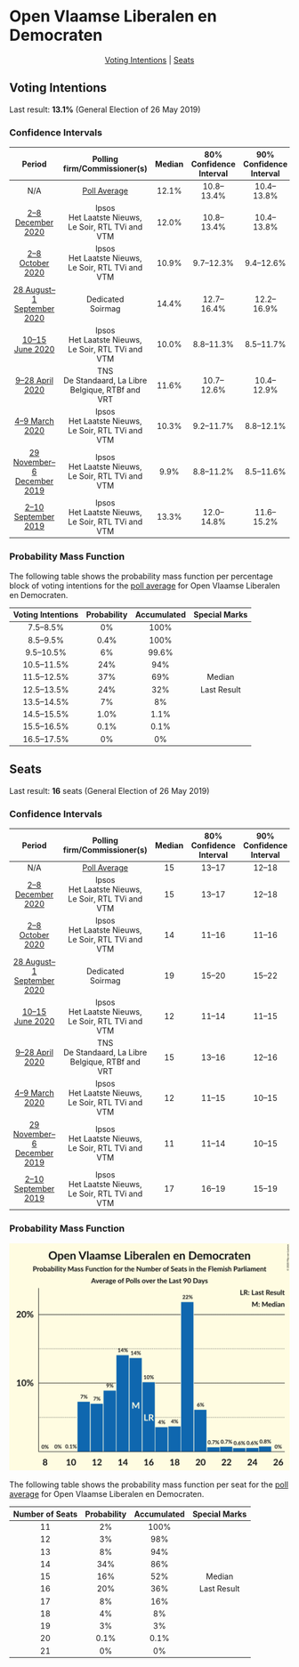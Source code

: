 # Open Vlaamse Liberalen en Democraten

<p align="center"><a href="#voting-intentions">Voting Intentions</a> | <a href="#seats">Seats</a></p>

## Voting Intentions

Last result: **13.1%** (General Election of 26 May 2019)

### Confidence Intervals

| Period     | Polling firm/Commissioner(s) | Median | 80% Confidence Interval | 90% Confidence Interval | 95% Confidence Interval | 99% Confidence Interval |
|:----------:|:----------------:|:-----------:|:-----------------------:|:-----------------------:|:-----------------------:|:-----------------------:|
| N/A | [Poll Average](average.html) | 12.1% | 10.8–13.4% | 10.4–13.8% | 10.2–14.2% | 9.6–14.9% |
| [2–8 December 2020](2020-12-08-Ipsos.html) | Ipsos <br> Het Laatste Nieuws, Le Soir, RTL TVi and VTM | 12.0% | 10.8–13.4% | 10.4–13.8% | 10.2–14.2% | 9.6–14.9% |
| [2–8 October 2020](2020-10-08-Ipsos.html) | Ipsos <br> Het Laatste Nieuws, Le Soir, RTL TVi and VTM | 10.9% | 9.7–12.3% | 9.4–12.6% | 9.1–13.0% | 8.6–13.7% |
| [28 August–1 September 2020](2020-09-01-Dedicated.html) | Dedicated <br> Soirmag | 14.4% | 12.7–16.4% | 12.2–16.9% | 11.8–17.4% | 11.0–18.4% |
| [10–15 June 2020](2020-06-15-Ipsos.html) | Ipsos <br> Het Laatste Nieuws, Le Soir, RTL TVi and VTM | 10.0% | 8.8–11.3% | 8.5–11.7% | 8.2–12.1% | 7.7–12.7% |
| [9–28 April 2020](2020-04-28-TNS.html) | TNS <br> De Standaard, La Libre Belgique, RTBf and VRT | 11.6% | 10.7–12.6% | 10.4–12.9% | 10.2–13.1% | 9.8–13.6% |
| [4–9 March 2020](2020-03-09-Ipsos.html) | Ipsos <br> Het Laatste Nieuws, Le Soir, RTL TVi and VTM | 10.3% | 9.2–11.7% | 8.8–12.1% | 8.6–12.4% | 8.0–13.1% |
| [29 November–6 December 2019](2019-12-06-Ipsos.html) | Ipsos <br> Het Laatste Nieuws, Le Soir, RTL TVi and VTM | 9.9% | 8.8–11.2% | 8.5–11.6% | 8.2–11.9% | 7.7–12.6% |
| [2–10 September 2019](2019-09-10-Ipsos.html) | Ipsos <br> Het Laatste Nieuws, Le Soir, RTL TVi and VTM | 13.3% | 12.0–14.8% | 11.6–15.2% | 11.3–15.6% | 10.7–16.3% |

### Probability Mass Function

The following table shows the probability mass function per percentage block of voting intentions for the [poll average](average.html) for Open Vlaamse Liberalen en Democraten.

| Voting Intentions | Probability | Accumulated | Special Marks |
|:-----------------:|:-----------:|:-----------:|:-------------:|
| 7.5–8.5% | 0% | 100% |  |
| 8.5–9.5% | 0.4% | 100% |  |
| 9.5–10.5% | 6% | 99.6% |  |
| 10.5–11.5% | 24% | 94% |  |
| 11.5–12.5% | 37% | 69% | Median |
| 12.5–13.5% | 24% | 32% | Last Result |
| 13.5–14.5% | 7% | 8% |  |
| 14.5–15.5% | 1.0% | 1.1% |  |
| 15.5–16.5% | 0.1% | 0.1% |  |
| 16.5–17.5% | 0% | 0% |  |


## Seats

Last result: **16** seats (General Election of 26 May 2019)

### Confidence Intervals

| Period     | Polling firm/Commissioner(s) | Median | 80% Confidence Interval | 90% Confidence Interval | 95% Confidence Interval | 99% Confidence Interval |
|:----------:|:----------------:|:------:|:-----------------------:|:-----------------------:|:-----------------------:|:-----------------------:|
| N/A | [Poll Average](average.html) | 15 | 13–17 | 12–18 | 12–19 | 11–19 |
| [2–8 December 2020](2020-12-08-Ipsos.html) | Ipsos <br> Het Laatste Nieuws, Le Soir, RTL TVi and VTM | 15 | 13–17 | 12–18 | 12–19 | 11–19 |
| [2–8 October 2020](2020-10-08-Ipsos.html) | Ipsos <br> Het Laatste Nieuws, Le Soir, RTL TVi and VTM | 14 | 11–16 | 11–16 | 11–16 | 11–18 |
| [28 August–1 September 2020](2020-09-01-Dedicated.html) | Dedicated <br> Soirmag | 19 | 15–20 | 15–22 | 14–24 | 13–25 |
| [10–15 June 2020](2020-06-15-Ipsos.html) | Ipsos <br> Het Laatste Nieuws, Le Soir, RTL TVi and VTM | 12 | 11–14 | 11–15 | 10–15 | 8–16 |
| [9–28 April 2020](2020-04-28-TNS.html) | TNS <br> De Standaard, La Libre Belgique, RTBf and VRT | 15 | 13–16 | 12–16 | 12–16 | 11–17 |
| [4–9 March 2020](2020-03-09-Ipsos.html) | Ipsos <br> Het Laatste Nieuws, Le Soir, RTL TVi and VTM | 12 | 11–15 | 10–15 | 10–16 | 9–16 |
| [29 November–6 December 2019](2019-12-06-Ipsos.html) | Ipsos <br> Het Laatste Nieuws, Le Soir, RTL TVi and VTM | 11 | 11–14 | 10–15 | 9–15 | 8–16 |
| [2–10 September 2019](2019-09-10-Ipsos.html) | Ipsos <br> Het Laatste Nieuws, Le Soir, RTL TVi and VTM | 17 | 16–19 | 15–19 | 15–20 | 13–21 |

### Probability Mass Function

![Graph with seats probability mass function not yet produced](average-seats-pmf-openvlaamseliberalenendemocraten.png "Seats Probability Mass Function")

The following table shows the probability mass function per seat for the [poll average](average.html) for Open Vlaamse Liberalen en Democraten.

| Number of Seats | Probability | Accumulated | Special Marks |
|:---------------:|:-----------:|:-----------:|:-------------:|
| 11 | 2% | 100% |  |
| 12 | 3% | 98% |  |
| 13 | 8% | 94% |  |
| 14 | 34% | 86% |  |
| 15 | 16% | 52% | Median |
| 16 | 20% | 36% | Last Result |
| 17 | 8% | 16% |  |
| 18 | 4% | 8% |  |
| 19 | 3% | 3% |  |
| 20 | 0.1% | 0.1% |  |
| 21 | 0% | 0% |  |


